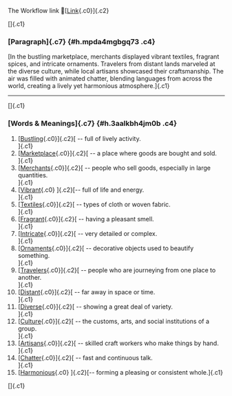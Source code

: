The Workflow link
👏[[Link](https://www.google.com/url?q=http://www.google.com&sa=D&source=editors&ust=1757911962602505&usg=AOvVaw1cHl8V8H1MIqIoMUpHArnA){.c0}]{.c2}

[]{.c1}

### [Paragraph]{.c7} {#h.mpda4mgbgq73 .c4}

[In the bustling marketplace, merchants displayed vibrant textiles,
fragrant spices, and intricate ornaments. Travelers from distant lands
marveled at the diverse culture, while local artisans showcased their
craftsmanship. The air was filled with animated chatter, blending
languages from across the world, creating a lively yet harmonious
atmosphere.]{.c1}

------------------------------------------------------------------------

[]{.c1}

### [Words & Meanings]{.c7} {#h.3aalkbh4jm0b .c4}

1.  [[Bustling](https://www.google.com/url?q=http://www.google.com&sa=D&source=editors&ust=1757911962604497&usg=AOvVaw2ZDXIGP_MHl9fpPdhAFzHc){.c0}]{.c2}[ --
    full of lively activity.\
    ]{.c1}
2.  [[Marketplace](https://www.google.com/url?q=http://www.google.com&sa=D&source=editors&ust=1757911962604852&usg=AOvVaw05u5Hx6uxuLWhT8bzXxo8y){.c0}]{.c2}[ --
    a place where goods are bought and sold.\
    ]{.c1}
3.  [[Merchants](https://www.google.com/url?q=http://www.google.com&sa=D&source=editors&ust=1757911962605291&usg=AOvVaw0yxjCXlolhfRTTKmEpvxio){.c0}]{.c2}[ --
    people who sell goods, especially in large quantities.\
    ]{.c1}
4.  [[Vibrant](https://www.google.com/url?q=http://www.google.com&sa=D&source=editors&ust=1757911962605690&usg=AOvVaw2sHmYDYYInO5jFkX5rkLKa){.c0}
    ]{.c2}[-- full of life and energy.\
    ]{.c1}
5.  [[Textiles](https://www.google.com/url?q=http://www.google.com&sa=D&source=editors&ust=1757911962606019&usg=AOvVaw202HtN8DnT7PktLxcwRkTu){.c0}]{.c2}[ --
    types of cloth or woven fabric.\
    ]{.c1}
6.  [[Fragrant](https://www.google.com/url?q=http://www.google.com&sa=D&source=editors&ust=1757911962606384&usg=AOvVaw05QmQ1UwubbJuF7GFe8NBH){.c0}]{.c2}[ --
    having a pleasant smell.\
    ]{.c1}
7.  [[Intricate](https://www.google.com/url?q=http://www.google.com&sa=D&source=editors&ust=1757911962606680&usg=AOvVaw0I17L2XgJdXov0sfZQR_GI){.c0}]{.c2}[ --
    very detailed or complex.\
    ]{.c1}
8.  [[Ornaments](https://www.google.com/url?q=http://www.google.com&sa=D&source=editors&ust=1757911962606999&usg=AOvVaw1HduPfuSU81Y6rJXi7DcmY){.c0}]{.c2}[ --
    decorative objects used to beautify something.\
    ]{.c1}
9.  [[Travelers](https://www.google.com/url?q=http://www.google.com&sa=D&source=editors&ust=1757911962607427&usg=AOvVaw1rokLSlWfp8CgwvAbcBD9l){.c0}]{.c2}[ --
    people who are journeying from one place to another.\
    ]{.c1}
10. [[Distant](https://www.google.com/url?q=http://www.google.com&sa=D&source=editors&ust=1757911962607833&usg=AOvVaw22vtJ0RtqlDG-rRL812dE_){.c0}]{.c2}[ --
    far away in space or time.\
    ]{.c1}
11. [[Diverse](https://www.google.com/url?q=http://www.google.com&sa=D&source=editors&ust=1757911962608123&usg=AOvVaw2zq0o6y9pODkZxC1y-ZyM-){.c0}]{.c2}[ --
    showing a great deal of variety.\
    ]{.c1}
12. [[Culture](https://www.google.com/url?q=http://www.google.com&sa=D&source=editors&ust=1757911962608455&usg=AOvVaw3CoMt8JEUKA76B-xi-zk4W){.c0}]{.c2}[ --
    the customs, arts, and social institutions of a group.\
    ]{.c1}
13. [[Artisans](https://www.google.com/url?q=http://www.google.com&sa=D&source=editors&ust=1757911962608831&usg=AOvVaw1gdZ3CKlADw2Kgbep-EqxH){.c0}]{.c2}[ --
    skilled craft workers who make things by hand.\
    ]{.c1}
14. [[Chatter](https://www.google.com/url?q=http://www.google.com&sa=D&source=editors&ust=1757911962609176&usg=AOvVaw0gJj9G6_i0xKqI8BXsOOGh){.c0}]{.c2}[ --
    fast and continuous talk.\
    ]{.c1}
15. [[Harmonious](https://www.google.com/url?q=http://www.google.com&sa=D&source=editors&ust=1757911962609486&usg=AOvVaw2g2awxHn0RfEI-lSK3-CEk){.c0}
    ]{.c2}[-- forming a pleasing or consistent whole.]{.c1}

[]{.c1}
